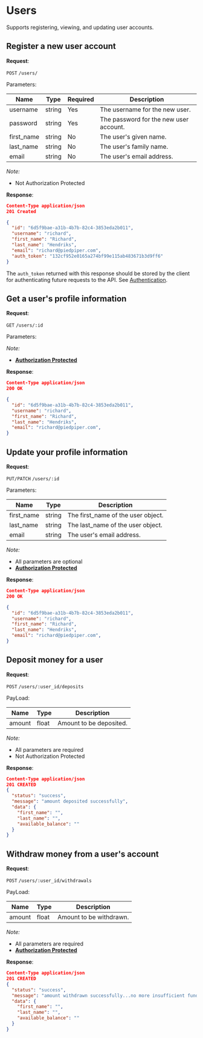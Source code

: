 # Users

Supports registering, viewing, and updating user accounts.

## Register a new user account

**Request**:

`POST` `/users/`

Parameters:

| Name       | Type   | Required | Description                            |
| ---------- | ------ | -------- | -------------------------------------- |
| username   | string | Yes      | The username for the new user.         |
| password   | string | Yes      | The password for the new user account. |
| first_name | string | No       | The user's given name.                 |
| last_name  | string | No       | The user's family name.                |
| email      | string | No       | The user's email address.              |

_Note:_

- Not Authorization Protected

**Response**:

```json
Content-Type application/json
201 Created

{
  "id": "6d5f9bae-a31b-4b7b-82c4-3853eda2b011",
  "username": "richard",
  "first_name": "Richard",
  "last_name": "Hendriks",
  "email": "richard@piedpiper.com",
  "auth_token": "132cf952e0165a274bf99e115ab483671b3d9ff6"
}
```

The `auth_token` returned with this response should be stored by the client for
authenticating future requests to the API. See [Authentication](authentication.md).

## Get a user's profile information

**Request**:

`GET` `/users/:id`

Parameters:

_Note:_

- **[Authorization Protected](authentication.md)**

**Response**:

```json
Content-Type application/json
200 OK

{
  "id": "6d5f9bae-a31b-4b7b-82c4-3853eda2b011",
  "username": "richard",
  "first_name": "Richard",
  "last_name": "Hendriks",
  "email": "richard@piedpiper.com",
}
```

## Update your profile information

**Request**:

`PUT/PATCH` `/users/:id`

Parameters:

| Name       | Type   | Description                        |
| ---------- | ------ | ---------------------------------- |
| first_name | string | The first_name of the user object. |
| last_name  | string | The last_name of the user object.  |
| email      | string | The user's email address.          |

_Note:_

- All parameters are optional
- **[Authorization Protected](authentication.md)**

**Response**:

```json
Content-Type application/json
200 OK

{
  "id": "6d5f9bae-a31b-4b7b-82c4-3853eda2b011",
  "username": "richard",
  "first_name": "Richard",
  "last_name": "Hendriks",
  "email": "richard@piedpiper.com",
}
```

## Deposit money for a user

**Request**:

`POST` `/users/:user_id/deposits`

PayLoad:

| Name   | Type  | Description             |
| ------ | ----- | ----------------------- |
| amount | float | Amount to be deposited. |

_Note:_

- All parameters are required
- Not Authorization Protected

**Response**:

```json
Content-Type application/json
201 CREATED
{
  "status": "success",
  "message": "amount deposited successfully",
  "data": {
    "first_name": "",
    "last_name": "",
    "available_balance": ""
  }
}
```

## Withdraw money from a user's account

**Request**:

`POST` `/users/:user_id/withdrawals`

PayLoad:

| Name   | Type  | Description             |
| ------ | ----- | ----------------------- |
| amount | float | Amount to be withdrawn. |

_Note:_

- All parameters are required
- **[Authorization Protected](authentication.md)**

**Response**:

```json
Content-Type application/json
201 CREATED
{
  "status": "success",
  "message": "amount withdrawn successfully...no more insufficient funds😀",
  "data": {
    "first_name": "",
    "last_name": "",
    "available_balance": ""
  }
}
```
